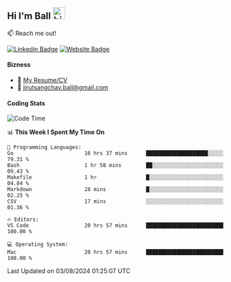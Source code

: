 ## Hi I'm Ball <img src="https://user-images.githubusercontent.com/1303154/88677602-1635ba80-d120-11ea-84d8-d263ba5fc3c0.gif" width="28px" height="28px" alt="hi">
 
:mailbox: Reach me out!

[![Linkedin Badge](https://img.shields.io/badge/-Jirut-0e76a8?style=flat&labelColor=0e76a8&logo=linkedin&logoColor=white)](https://www.linkedin.com/in/jirut-sangchay-338370251)
[![Website Badge](https://img.shields.io/badge/Website-184aa8?logo=website&logoColor=)](https://resume-jirut.web.app)

<!-- TODO: Add last video link -->
#### Bizness
- :paperclip: [My Resume/CV](https://github.com/Jirut01/Jirut01/blob/main/resume_jirut.pdf)
- :email: jirutsangchay.ball@gmail.com

#### Coding Stats


<!--START_SECTION:waka-->
![Code Time](http://img.shields.io/badge/Code%20Time-1%2C389%20hrs%2024%20mins-blue)

📊 **This Week I Spent My Time On** 

```text
💬 Programming Languages: 
Go                       16 hrs 37 mins      ████████████████████░░░░░   79.31 % 
Bash                     1 hr 58 mins        ██░░░░░░░░░░░░░░░░░░░░░░░   09.43 % 
Makefile                 1 hr                █░░░░░░░░░░░░░░░░░░░░░░░░   04.84 % 
Markdown                 28 mins             █░░░░░░░░░░░░░░░░░░░░░░░░   02.25 % 
CSV                      17 mins             ░░░░░░░░░░░░░░░░░░░░░░░░░   01.36 % 

🔥 Editors: 
VS Code                  20 hrs 57 mins      █████████████████████████   100.00 % 

💻 Operating System: 
Mac                      20 hrs 57 mins      █████████████████████████   100.00 % 
```


 Last Updated on 03/08/2024 01:25:07 UTC
<!--END_SECTION:waka-->
